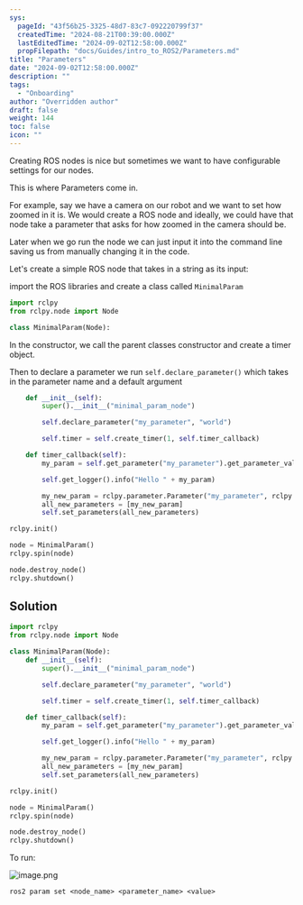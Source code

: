```yaml
---
sys:
  pageId: "43f56b25-3325-48d7-83c7-092220799f37"
  createdTime: "2024-08-21T00:39:00.000Z"
  lastEditedTime: "2024-09-02T12:58:00.000Z"
  propFilepath: "docs/Guides/intro_to_ROS2/Parameters.md"
title: "Parameters"
date: "2024-09-02T12:58:00.000Z"
description: ""
tags:
  - "Onboarding"
author: "Overridden author"
draft: false
weight: 144
toc: false
icon: ""
---
```


Creating ROS nodes is nice but sometimes we want to have configurable settings for our nodes.

This is where Parameters come in.

For example, say we have a camera on our robot and we want to set how zoomed in it is. We would create a ROS node and ideally, we could have that node take a parameter that asks for how zoomed in the camera should be.

Later when we go run the node we can just input it into the command line saving us from manually changing it in the code.

Let's create a simple ROS node that takes in a string as its input:

import the ROS libraries and create a class called `MinimalParam`

```python
import rclpy
from rclpy.node import Node

class MinimalParam(Node):
```

In the constructor, we call the parent classes constructor and create a timer object.

Then to declare a parameter we run `self.declare_parameter()` which takes in the parameter name and a default argument

```python
    def __init__(self):
        super().__init__("minimal_param_node")

        self.declare_parameter("my_parameter", "world")

        self.timer = self.create_timer(1, self.timer_callback)
```

```python
    def timer_callback(self):
        my_param = self.get_parameter("my_parameter").get_parameter_value().string_value

        self.get_logger().info("Hello " + my_param)

        my_new_param = rclpy.parameter.Parameter("my_parameter", rclpy.Parameter.Type.STRING, "world")
        all_new_parameters = [my_new_param]
        self.set_parameters(all_new_parameters)

```

```python
rclpy.init()

node = MinimalParam()
rclpy.spin(node)

node.destroy_node()
rclpy.shutdown()
```

## Solution

```python
import rclpy
from rclpy.node import Node

class MinimalParam(Node):
    def __init__(self):
        super().__init__("minimal_param_node")

        self.declare_parameter("my_parameter", "world")

        self.timer = self.create_timer(1, self.timer_callback)

    def timer_callback(self):
        my_param = self.get_parameter("my_parameter").get_parameter_value().string_value

        self.get_logger().info("Hello " + my_param)

        my_new_param = rclpy.parameter.Parameter("my_parameter", rclpy.Parameter.Type.STRING, "world")
        all_new_parameters = [my_new_param]
        self.set_parameters(all_new_parameters)

rclpy.init()

node = MinimalParam()
rclpy.spin(node)

node.destroy_node()
rclpy.shutdown()

```

To run:

![image.png](https://prod-files-secure.s3.us-west-2.amazonaws.com/d518164a-d88e-44d1-a4ee-3adb3bd8bce0/151b96b5-c251-459e-ab62-15a7f923023a/image.png?X-Amz-Algorithm=AWS4-HMAC-SHA256&X-Amz-Content-Sha256=UNSIGNED-PAYLOAD&X-Amz-Credential=AKIAT73L2G45GO43JXI4%2F20241115%2Fus-west-2%2Fs3%2Faws4_request&X-Amz-Date=20241115T121359Z&X-Amz-Expires=3600&X-Amz-Signature=02a3d20d94edfdb60bef9a355ac0fb4c19c2a5834dba1a350586acf37f00ed9a&X-Amz-SignedHeaders=host&x-id=GetObject)

`ros2 param set <node_name> <parameter_name> <value>`

